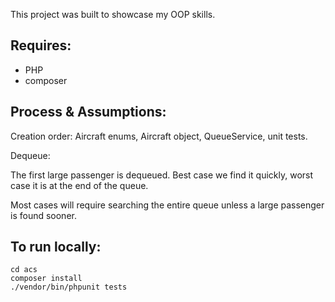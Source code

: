 This project was built to showcase my OOP skills.

## Requires:

- PHP
- composer


## Process & Assumptions:

Creation order: Aircraft enums, Aircraft object, QueueService, unit tests.

Dequeue:  

The first large passenger is dequeued.  Best case we find it quickly, worst case it is at the end of the queue.  

Most cases will require searching the entire queue unless a large passenger is found sooner.


## To run locally:
```
cd acs
composer install
./vendor/bin/phpunit tests
```
